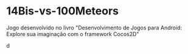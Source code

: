 # 14Bis-vs-100Meteors
Jogo desenvolvido no livro "Desenvolvimento de Jogos para Android: Explore sua imaginação com o framework Cocos2D"

d
